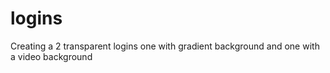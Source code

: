 # logins
Creating a 2 transparent logins one with gradient background and one with a video background
